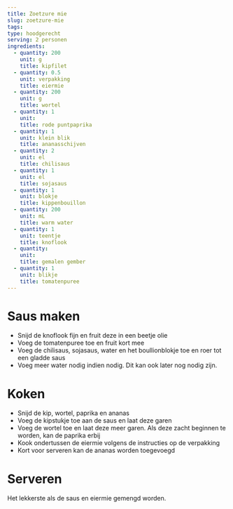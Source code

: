 ```yaml
---
title: Zoetzure mie
slug: zoetzure-mie
tags: 
type: hoodgerecht
serving: 2 personen
ingredients:
  - quantity: 200
    unit: g
    title: kipfilet
  - quantity: 0.5
    unit: verpakking
    title: eiermie
  - quantity: 200
    unit: g
    title: wortel
  - quantity: 1
    unit: 
    title: rode puntpaprika
  - quantity: 1
    unit: klein blik
    title: ananasschijven
  - quantity: 2
    unit: el
    title: chilisaus
  - quantity: 1
    unit: el
    title: sojasaus
  - quantity: 1
    unit: blokje
    title: kippenbouillon
  - quantity: 200
    unit: mL
    title: warm water
  - quantity: 1
    unit: teentje
    title: knoflook
  - quantity: 
    unit: 
    title: gemalen gember
  - quantity: 1
    unit: blikje
    title: tomatenpuree
---
```


# Saus maken

- Snijd de knoflook fijn en fruit deze in een beetje olie
- Voeg de tomatenpuree toe en fruit kort mee
- Voeg de chilisaus, sojasaus, water en het boullionblokje toe en roer tot een gladde saus
- Voeg meer water nodig indien nodig. Dit kan ook later nog nodig zijn.


# Koken

- Snijd de kip, wortel, paprika en ananas
- Voeg de kipstukje toe aan de saus en laat deze garen
- Voeg de wortel toe en laat deze meer garen. Als deze zacht beginnen te worden, kan de paprika erbij
- Kook ondertussen de eiermie volgens de instructies op de verpakking
- Kort voor serveren kan de ananas worden toegevoegd



# Serveren

Het lekkerste als de saus en eiermie gemengd worden.
